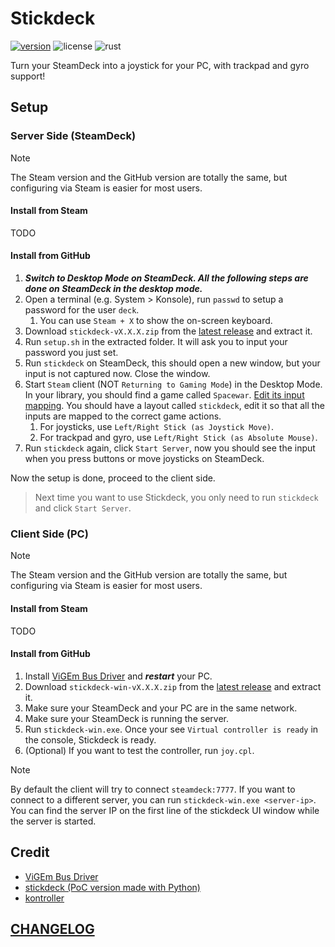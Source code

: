 # Stickdeck

[![version](https://img.shields.io/github/v/tag/DiscreteTom/stickdeck-rs?label=release&style=flat-square)](https://github.com/DiscreteTom/stickdeck-rs/releases/latest)
![license](https://img.shields.io/github/license/DiscreteTom/stickdeck-rs?style=flat-square)
![rust](https://img.shields.io/badge/built_with-rust-DEA584?style=flat-square)

Turn your SteamDeck into a joystick for your PC, with trackpad and gyro support!

## Setup

### Server Side (SteamDeck)

> [!NOTE]
> The Steam version and the GitHub version are totally the same,
> but configuring via Steam is easier for most users.

#### Install from Steam

TODO

#### Install from GitHub

1. **_Switch to Desktop Mode on SteamDeck. All the following steps are done on SteamDeck in the desktop mode._**
2. Open a terminal (e.g. System > Konsole), run `passwd` to setup a password for the user `deck`.
   1. You can use `Steam + X` to show the on-screen keyboard.
3. Download `stickdeck-vX.X.X.zip` from the [latest release](https://github.com/DiscreteTom/stickdeck-rs/releases/latest) and extract it.
4. Run `setup.sh` in the extracted folder. It will ask you to input your password you just set.
5. Run `stickdeck` on SteamDeck, this should open a new window, but your input is not captured now. Close the window.
6. Start `Steam` client (NOT `Returning to Gaming Mode`) in the Desktop Mode. In your library, you should find a game called `Spacewar`. [Edit its input mapping](https://partner.steamgames.com/doc/features/steam_controller/getting_started_for_devs#14). You should have a layout called `stickdeck`, edit it so that all the inputs are mapped to the correct game actions.
   1. For joysticks, use `Left/Right Stick (as Joystick Move)`.
   2. For trackpad and gyro, use `Left/Right Stick (as Absolute Mouse)`.
7. Run `stickdeck` again, click `Start Server`, now you should see the input when you press buttons or move joysticks on SteamDeck.

Now the setup is done, proceed to the client side.

> Next time you want to use Stickdeck, you only need to run `stickdeck` and click `Start Server`.

### Client Side (PC)

> [!NOTE]
> The Steam version and the GitHub version are totally the same,
> but configuring via Steam is easier for most users.

#### Install from Steam

TODO

#### Install from GitHub

1. Install [ViGEm Bus Driver](https://github.com/nefarius/ViGEmBus) and **_restart_** your PC.
2. Download `stickdeck-win-vX.X.X.zip` from the [latest release](https://github.com/DiscreteTom/stickdeck-rs/releases/latest) and extract it.
3. Make sure your SteamDeck and your PC are in the same network.
4. Make sure your SteamDeck is running the server.
5. Run `stickdeck-win.exe`. Once your see `Virtual controller is ready` in the console, Stickdeck is ready.
6. (Optional) If you want to test the controller, run `joy.cpl`.

> [!NOTE]
> By default the client will try to connect `steamdeck:7777`. If you want to connect to a different server, you can run `stickdeck-win.exe <server-ip>`.
> You can find the server IP on the first line of the stickdeck UI window while the server is started.

## Credit

- [ViGEm Bus Driver](https://github.com/nefarius/ViGEmBus)
- [stickdeck (PoC version made with Python)](https://github.com/DiscreteTom/stickdeck)
- [kontroller](https://github.com/DiscreteTom/kontroller/)

## [CHANGELOG](./CHANGELOG.md)

